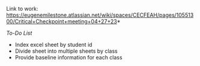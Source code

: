 Link to work: https://eugenemilestone.atlassian.net/wiki/spaces/CECFEAH/pages/10551300/Critical+Checkpoint+meeting+04+27+23*

*To-Do List*

- Index excel sheet by student id
- Divide sheet into multiple sheets by class
- Provide baseline information for each class 